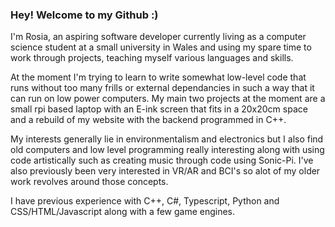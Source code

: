 ### Hey! Welcome to my Github :)

I'm Rosia, an aspiring software developer currently living as a computer science student at a small university in Wales and using my spare time to work through projects, teaching myself various languages and skills. 

At the moment I'm trying to learn to write somewhat low-level code that runs without too many frills or external dependancies in such a way that it can run on low power computers. My main two projects at the moment are a small rpi based laptop with an E-ink screen that fits in a 20x20cm space and a rebuild of my website with the backend programmed in C++.

My interests generally lie in environmentalism and electronics but I also find old computers and low level programming really interesting along with using code artistically such as creating music through code using Sonic-Pi. I've also previously been very interested in VR/AR and BCI's so alot of my older work revolves around those concepts.

I have previous experience with C++, C#, Typescript, Python and CSS/HTML/Javascript along with a few game engines.
